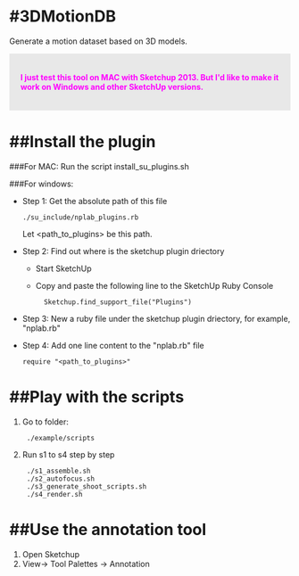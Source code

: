 #3DMotionDB
==========

Generate a motion dataset based on 3D models.

<div style="background-color:#E8E8E8; color:#FF00FF; padding:20px; fontsize=14; ">

<p><b>I just test this tool on MAC with Sketchup 2013. But I'd like to make it work on Windows and other SketchUp versions.</b> </p>

</div>


##Install the plugin
====================
###For MAC:
  Run the script install_su_plugins.sh
  
###For windows:
  - Step 1: Get the absolute path of this file
  	
  		./su_include/nplab_plugins.rb
  		   
    Let \<path_to_plugins\> be this path.

  - Step 2: Find out where is the sketchup plugin driectory
    - Start SketchUp
    - Copy and paste the following line to the SketchUp Ruby Console
    
            Sketchup.find_support_file("Plugins")
          
  - Step 3: New a ruby file under the sketchup plugin driectory, for example, "nplab.rb"

  - Step 4: Add one line content to the "nplab.rb" file
    
        require "<path_to_plugins>"
    
  
  
##Play with the scripts
=======================
1. Go to folder: 
   	
   		./example/scripts

2. Run s1 to s4 step by step

		./s1_assemble.sh	
		./s2_autofocus.sh			
		./s3_generate_shoot_scripts.sh
    	./s4_render.sh

  
##Use the annotation tool
=======================
1. Open Sketchup
2. View-> Tool Palettes -> Annotation



